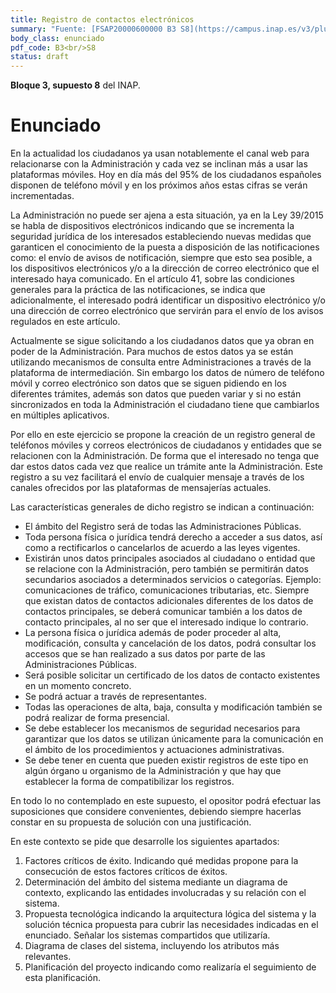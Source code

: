 ```yaml
---
title: Registro de contactos electrónicos
summary: "Fuente: [FSAP20000600000 B3 S8](https://campus.inap.es/v3/pluginfile.php/1664908/mod_folder/content/0/B3%20C2%20MARIA%20ANGELES%20GONZALO%20GARC%C3%8DA.pdf) ([Solución](https://campus.inap.es/v3/pluginfile.php/1664908/mod_folder/content/0/B3%20C2%20SOLUCI%C3%93N.-%20M%20ANGELES%20GONZALO.pdf))"
body_class: enunciado
pdf_code: B3<br/>S8
status: draft
---
```


**Bloque 3, supuesto 8** del INAP.

# Enunciado

En la actualidad los ciudadanos ya usan notablemente el canal web para relacionarse con la
Administración y cada vez se inclinan más a usar las plataformas móviles. Hoy en día más del
95% de los ciudadanos españoles disponen de teléfono móvil y en los próximos años estas
cifras se verán incrementadas.

La Administración no puede ser ajena a esta situación, ya en la Ley 39/2015 se habla de
dispositivos electrónicos indicando que se  incrementa la seguridad jurídica de los interesados
estableciendo nuevas medidas que garanticen el conocimiento de la puesta a disposición de
las notificaciones como: el envío de avisos de notificación, siempre que esto sea posible, a los
dispositivos electrónicos y/o a la dirección de correo electrónico que el interesado haya
comunicado. En el artículo 41, sobre las condiciones generales para la práctica de las
notificaciones, se indica que adicionalmente, el interesado podrá identificar un dispositivo
electrónico y/o una dirección de correo electrónico que servirán para el envío de los avisos
regulados en este artículo.

Actualmente se sigue solicitando a los ciudadanos datos que ya obran en poder de la
Administración. Para muchos de estos datos ya se están utilizando mecanismos de consulta
entre Administraciones a través de la plataforma de intermediación. Sin embargo los datos de
número de teléfono móvil y correo electrónico son datos que se siguen pidiendo en los
diferentes trámites, además son datos que pueden variar y si no están sincronizados en toda la
Administración el ciudadano tiene que cambiarlos en múltiples aplicativos.

Por ello en este ejercicio se propone la creación de un registro general de teléfonos móviles y
correos electrónicos de ciudadanos y entidades que se relacionen con la Administración. De
forma que el interesado no tenga que dar estos datos cada vez que realice un trámite ante la
Administración. Este registro a su vez facilitará el envío de cualquier mensaje a través de los
canales ofrecidos por las plataformas de mensajerías actuales.

Las características generales de dicho registro se indican a continuación:

* El ámbito del Registro será de todas las Administraciones Públicas.
* Toda persona física o jurídica tendrá derecho a acceder a sus datos, así como a rectificarlos o
cancelarlos de acuerdo a las leyes vigentes.
* Existirán unos datos principales asociados al ciudadano o entidad que se relacione con la
Administración, pero también se permitirán datos secundarios asociados a determinados
servicios o categorías. Ejemplo: comunicaciones de tráfico, comunicaciones tributarias, etc.
Siempre que existan datos de contactos adicionales diferentes de los datos de contactos
principales, se deberá comunicar también a los datos de contacto principales, al no ser que el
interesado indique lo contrario.
* La persona física o jurídica además de poder proceder al alta, modificación, consulta y
cancelación de los datos, podrá consultar los accesos que se han realizado a sus datos por
parte de las Administraciones Públicas.
* Será posible solicitar un certificado de los datos de contacto existentes en un momento
concreto.
* Se podrá actuar a través de representantes.
* Todas las operaciones de alta, baja, consulta y modificación también se podrá realizar de
forma presencial.
* Se debe establecer los mecanismos de seguridad necesarios para garantizar que los datos se
utilizan únicamente para la comunicación en el ámbito de los procedimientos y actuaciones
administrativas.
* Se debe tener en cuenta que pueden existir registros de este tipo en algún órgano u
organismo de la Administración y que hay que establecer la forma de compatibilizar los
registros.

En todo lo no contemplado en este supuesto, el opositor podrá efectuar las suposiciones que
considere convenientes, debiendo siempre hacerlas constar en su propuesta de solución con
una justificación.

En este contexto se pide que desarrolle los siguientes apartados:

1. Factores críticos de éxito. Indicando qué medidas propone para la consecución de estos
factores críticos de éxitos.
2. Determinación del ámbito del sistema mediante un diagrama de contexto, explicando las
entidades involucradas y su relación con el sistema.
3. Propuesta tecnológica indicando la arquitectura lógica del sistema y la solución técnica
propuesta para cubrir las necesidades indicadas en el enunciado. Señalar los sistemas
compartidos que utilizaría.
4. Diagrama de clases del sistema, incluyendo los atributos más relevantes.
5. Planificación del proyecto indicando como realizaría el seguimiento de esta planificación.
